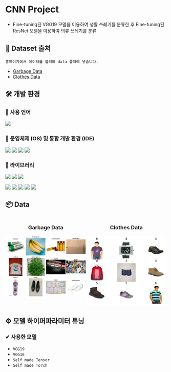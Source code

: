 # CNN Project
- Fine-tuning된 VGG19 모델을 이용하여 생활 쓰레기를 분류한 후 Fine-tuning된 ResNet 모델을 이용하여 의류 쓰레기를 분류

## 🔗 Dataset 출처
`홈페이지에서 데이터를 불러와 data 폴더에 넣습니다.`

- [Garbage Data](https://www.kaggle.com/datasets/mostafaabla/garbage-classification)
- [Clothes Data](https://www.kaggle.com/datasets/paramaggarwal/fashion-product-images-small?resource=download)


## 🛠 개발 환경
### 📙 사용 언어
<img src="https://img.shields.io/badge/python-3.10.12-E95420?style=for-the-badge&logo=python&logoColor=" style="display:inline;">

### 📗 운영체제 (OS) 및 통합 개발 환경 (IDE)
<img src="https://img.shields.io/badge/Ubuntu-22.04-E95420?style=for-the-badge&logo=Ubuntu&logoColor=#E95420" style="display:inline;"> <img src="https://img.shields.io/badge/windows 11-0078D4?style=for-the-badge&logo=windows11&logoColor=#0078D4" style="display:inline;"> <img src="https://img.shields.io/badge/googlecolab-F9AB00?style=for-the-badge&logo=googlecolab&logoColor=white" style="display:inline;"> <img src="https://img.shields.io/badge/visualstudiocode-blue?style=for-the-badge&logo=visualstudiocode&logoColor=white" style="display:inline;"> 

### 📘 라이브러리
<img src="https://img.shields.io/badge/numpy-1.26.4-EE4C2C?style=for-the-badge&logo=numpy&logoColor=yellow" style="display:inline;"> <img src="https://img.shields.io/badge/pandas-2.2.1-EE4C2C?style=for-the-badge&logo=pandas&logoColor=green" style="display:inline;"> <img src="https://img.shields.io/badge/matplotlib-3.9.0-EE4C2C?style=for-the-badge&logo=matplotlib&logoColor=#EE4C2C" style="display:inline;">

<img src="https://img.shields.io/badge/pytorch-2.1.2-EE4C2C?style=for-the-badge&logo=Pytorch&logoColor=#EE4C2C" style="display:inline;"> <img src="https://img.shields.io/badge/torchvision-2.1.2-EE4C2C?style=for-the-badge&logo=torchvision&logoColor=#EE4C2C" style="display:inline;"> <img src="https://img.shields.io/badge/opencv_python-2.1.2-EE4C2C?style=for-the-badge&logo=opencv&logoColor=#EE4C2C" style="display:inline;"> <img src="https://img.shields.io/badge/tensorflow-2.1.2-EE4C2C?style=for-the-badge&logo=tensorflow&logoColor=#EE4C2C" style="display:inline;"> <img src="https://img.shields.io/badge/scikit_learn-1.2.2-EE4C2C?style=for-the-badge&logo=scikit-learn&logoColor=#EE4C2C" style="display:inline;">

## 📦 Data
<div style="display: flex; justify-content: space-around;">
    <div style="text-align: center;">
        <h3>Garbage Data</h3>
        <img width="450" alt="loading..." src="https://github.com/Pepi10/CNN_Project/raw/main/assets/garbage.png">
    </div>
    <div style="text-align: center;">
        <h3>Clothes Data</h3>
        <img width="450" alt="loading..." src="https://github.com/Pepi10/CNN_Project/raw/main/assets/clothes.png">
    </div>
</div>

## ⚙️ 모델 하이퍼파라미터 튜닝
### ✔ 사용한 모델
- `VGG19`
- `VGG16`
- `Self made Tensor`
- `Self made Torch`
